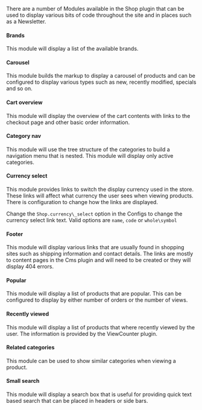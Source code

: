 There are a number of Modules available in the Shop plugin that can be used to display various bits of code throughout the site and in places such as a Newsletter.

#### Brands

This module will display a list of the available brands.

#### Carousel

This module builds the markup to display a carousel of products and can be configured to display various types such as new, recently modified, specials and so on.

#### Cart overview

This module will display the overview of the cart contents with links to the checkout page and other basic order information.

#### Category nav

This module will use the tree structure of the categories to build a navigation menu that is nested. This module will display only active categories.

#### Currency select

This module provides links to switch the display currency used in the store. These links will affect what currency the user sees when viewing products. There is configuration to change how the links are displayed.

Change the `Shop.currency\_select` option in the Configs to change the currency select link text. Valid options are `name`, `code` or `whole\symbol`

#### Footer

This module will display various links that are usually found in shopping sites such as shipping information and contact details. The links are mostly to content pages in the Cms plugin and will need to be created or they will display 404 errors.

#### Popular

This module will display a list of products that are popular. This can be configured to display by either number of orders or the number of views.

#### Recently viewed

This module will display a list of products that where recently viewed by the user. The information is provided by the ViewCounter plugin.

#### Related categories

This module can be used to show similar categories when viewing a product.

#### Small search

This module will display a search box that is useful for providing quick text based search that can be placed in headers or side bars.
